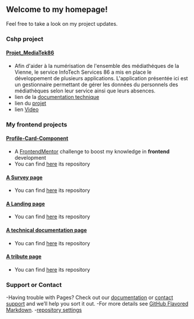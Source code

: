 ## Welcome to my homepage!
Feel free to take a look on my project updates.

### Cshp project
#### [Projet_MediaTek86](https://github.com/Elshindr/Elshindr.github.io/tree/main/Projet_MediaTek86)
- Afin d'aider à la numérisation de l'ensemble des médiathéques de la Vienne, le service InfoTech Services 86 a mis en place le développement de plusieurs applications. L'application présentée ici est un gestionnaire permettant de gérer les données du personnels des médiathèques selon leur service ainsi que leurs absences.
- lien de la [documentation technique](https://elshindr.github.io/Projet_MediaTek86/DocumentationTechnique/Help)
- lien du [projet](https://github.com/Elshindr/Elshindr.github.io/tree/main/Projet_MediaTek86/ProjetCNED)
- lien [Video](https://elshindr.github.io/Projet_MediaTek86/Video/Video-IntroductionApplication.html)


### My frontend projects
#### [Profile-Card-Component](https://elshindr.github.io/Profile-Card-Component/)
- A [FrontendMentor](https://www.frontendmentor.io/challenges) challenge to boost my knowledge in **frontend** development
- You can find [here](https://github.com/Elshindr/Elshindr.github.io/tree/main/Profile-Card-Component) its repository

#### [A Survey page](https://elshindr.github.io/SurveyPage)
- You can find [here](https://github.com/Elshindr/Elshindr.github.io/tree/main/SurveyPage) its repository

#### [A Landing page](https://elshindr.github.io/ProductLandingPage)
- You can find [here](https://github.com/Elshindr/Elshindr.github.io/tree/main/ProductLandingPage) its repository

#### [A technical documentation page](https://elshindr.github.io/TechnicalDocumentationPage)
- You can find [here](https://github.com/Elshindr/Elshindr.github.io/tree/main/TechnicalDocumentationPage) its repository

#### [A tribute page](https://elshindr.github.io/TributePage)
- You can find [here](https://github.com/Elshindr/Elshindr.github.io/tree/main/TributePage) its repository


### Support or Contact
-Having trouble with Pages? Check out our [documentation](https://docs.github.com/categories/github-pages-basics/) or [contact support](https://support.github.com/contact) and we’ll help you sort it out.
-For more details see [GitHub Flavored Markdown](https://guides.github.com/features/mastering-markdown/).
-[repository settings](https://github.com/Elshindr/Elshindr.github.io/settings)
